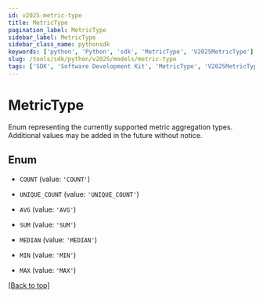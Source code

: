 ```yaml
---
id: v2025-metric-type
title: MetricType
pagination_label: MetricType
sidebar_label: MetricType
sidebar_class_name: pythonsdk
keywords: ['python', 'Python', 'sdk', 'MetricType', 'V2025MetricType'] 
slug: /tools/sdk/python/v2025/models/metric-type
tags: ['SDK', 'Software Development Kit', 'MetricType', 'V2025MetricType']
---
```


# MetricType

Enum representing the currently supported metric aggregation types. Additional values may be added in the future without notice.

## Enum

* `COUNT` (value: `'COUNT'`)

* `UNIQUE_COUNT` (value: `'UNIQUE_COUNT'`)

* `AVG` (value: `'AVG'`)

* `SUM` (value: `'SUM'`)

* `MEDIAN` (value: `'MEDIAN'`)

* `MIN` (value: `'MIN'`)

* `MAX` (value: `'MAX'`)

[[Back to top]](#) 

